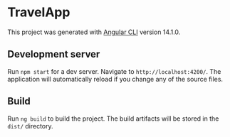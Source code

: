 # TravelApp

This project was generated with [Angular CLI](https://github.com/angular/angular-cli) version 14.1.0.

## Development server

Run `npm start` for a dev server. Navigate to `http://localhost:4200/`. The application will automatically reload if you change any of the source files.


## Build

Run `ng build` to build the project. The build artifacts will be stored in the `dist/` directory.
